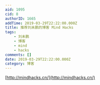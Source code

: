 ```yaml
---
aid: 1095
cid: 8
authorID: 1665
addTime: 2019-03-29T22:22:00.000Z
title: 推荐刘未鹏的博客 Mind Hacks
tags:
    - 刘未鹏
    - 博客
    - mind
    - hacks
comments: []
date: 2019-03-29T22:22:00.000Z
category: 博客
---
```


[http://mindhacks.cn/](http://mindhacks.cn/)
